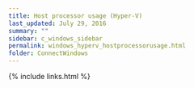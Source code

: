 ```yaml
---
title: Host processor usage (Hyper-V)
last_updated: July 29, 2016
summary: ""
sidebar: c_windows_sidebar
permalink: windows_hyperv_hostprocessorusage.html
folder: ConnectWindows
---
```





{% include links.html %}
